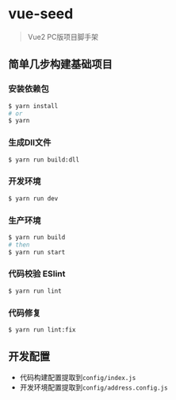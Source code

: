 # vue-seed

> Vue2 PC版项目脚手架

## 简单几步构建基础项目

### 安装依赖包  
```bash
$ yarn install
# or 
$ yarn
```

### 生成Dll文件  
```bash
$ yarn run build:dll
```

### 开发环境  
```bash
$ yarn run dev
```

### 生产环境  
```bash
$ yarn run build
# then
$ yarn run start
```

### 代码校验 ESlint  
```bash
$ yarn run lint
```

### 代码修复  
```bash
$ yarn run lint:fix
```

## 开发配置
* 代码构建配置提取到`config/index.js`
* 开发环境配置提取到`config/address.config.js`

